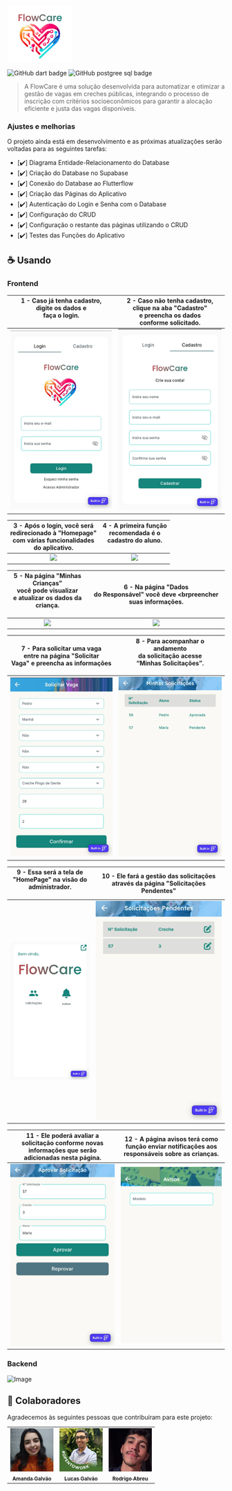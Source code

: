 <img src="assets/FlowCare.png" alt="Logo FlowCare" width="150">

![GitHub dart badge](https://img.shields.io/badge/Dart-0175C2?style=for-the-badge&logo=dart&logoColor=white)
![GitHub postgree sql badge](https://img.shields.io/badge/PostgreSQL-316192?style=for-the-badge&logo=postgresql&logoColor=white)

> A FlowCare é uma solução desenvolvida para automatizar e otimizar a gestão de vagas em creches públicas, integrando o processo de inscrição com critérios socioeconômicos para garantir a alocação eficiente e justa das vagas disponíveis.

### Ajustes e melhorias

O projeto ainda está em desenvolvimento e as próximas atualizações serão voltadas para as seguintes tarefas:

- [✔️] Diagrama Entidade-Relacionamento do Database
- [✔️] Criação do Database no Supabase
- [✔️] Conexão do Database ao Flutterflow
- [✔️] Criação das Páginas do Aplicativo
- [✔️] Autenticação do Login e Senha com o Database
- [✔️] Configuração do CRUD
- [✔️] Configuração o restante das páginas utilizando o CRUD
- [✔️] Testes das Funções do Aplicativo

## ☕ Usando <FlowCare>

### Frontend

| 1 - Caso já tenha cadastro, <br>digite os dados e <br>faça o login. <br><br> | 2 - Caso não tenha cadastro, <br>clique na aba "Cadastro" <br>e preencha os dados <br>conforme solicitado. <br> |
|:--:|:--:|
| <img src="assets/01- Login.jpeg" width="300"/> | <img src="assets/02- Criar conta.jpeg" width="300"/> |

| 3 - Após o login, você será <br>redirecionado à "Homepage" <br>com várias funcionalidades <br>do aplicativo. <br> | 4 - A primeira função <br>recomendada é o <br>cadastro do aluno. <br><br> |
|:--:|:--:|
| <img src="assets/03- Homepage do responsável.jpeg" width="300"/> | <img src="assets/04- Editar dados da criança.jpeg" width="300"/> |

| 5 - Na página "Minhas Crianças"<br> você pode visualizar<br> e atualizar os dados da criança. <br><br> | 6 - Na página "Dados<br> do Responsável" você deve <brpreencher suas informações. <br> |
|:--:|:--:|
| <img src="assets/05- Crianças cadastradas.jpeg" width="300"/> | <img src="assets/06 - Editar dados do responsável.jpeg" width="300"/> |

| 7 - Para solicitar uma vaga<br> entre na página "Solicitar<br> Vaga" e preencha as informações | 8 - Para acompanhar o andamento <br>da solicitação acesse <br>“Minhas Solicitações”. <br><br> |
|:--:|:--:|
| <img src="assets/08 - Solicitar vaga.jpeg" width="300"/> | <img src="assets/07 - Solicitações do responsável.jpeg" width="300"/> |

| 9 -  Essa será a tela de<br> "HomePage" na visão do<br> administrador.<br><br> | 10 -  Ele fará a gestão das solicitações através da página "Solicitações Pendentes" |
|:--:|:--:|
| <img src="assets/09 - Homepage do gestor.jpeg" width="300"/> | <img src="assets/10 - Solicitações para aprovação do gestor.jpeg" width="300"/> |

| 11 - Ele poderá avaliar a solicitação conforme novas informações que serão adicionadas nesta página. <br> | 12 - A página avisos terá como função enviar notificações aos responsáveis sobre as crianças. <br> |
|:--:|:--:|
| <img src="assets/11 - Aprovar solicitação.jpeg" width="300"/> | <img src="assets/12 - Avisos.png" width="300"/> |

### Backend 

![Image](https://github.com/user-attachments/assets/5e3b2e14-62f3-4a93-85e8-b54510736642)

## 🤝 Colaboradores

Agradecemos às seguintes pessoas que contribuíram para este projeto:

<table>
  <tr>
    <td align="center">
      <a href="https://www.linkedin.com/in/amanda-galv%C3%A3o-dos-santos-aa316a290/" target="_blank" title="Perfil da Amanda no LinkedIn">
        <img src="assets/perfil_Amanda.jpeg" width="100px;" alt="Foto da Amanda no LinkedIn"/><br>
        <sub>
          <b>Amanda Galvão</b>
        </sub>
      </a>
    </td>
    <td align="center">
      <a href="https://www.linkedin.com/in/lucasgalv%C3%A3o/" target="_blank" title="Perfil do Lucas no LinkedIn">
        <img src="assets/perfil_Lucas.jpeg" width="100px;" alt="Foto do Lucas no LinkedIn"/><br>
        <sub>
          <b>Lucas Galvão</b>
        </sub>
      </a>
    </td>
    <td align="center">
      <a href="https://www.linkedin.com/in/rodrigoabreuuu/" target="_blank" title="Perfil do Rodrigo no LinkedIn">
        <img src="assets/perfil_Rodrigo.jpeg" width="100px;" alt="Foto do Rodrigo no LinkedIn"/><br>
        <sub>
          <b>Rodrigo Abreu</b>
        </sub>
      </a>
    </td>
  </tr>
</table>
